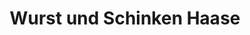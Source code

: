 ---
title: "Wurst und Schinken Haase"
url: /berlin/wurst-und-schinken-haase-tempelhofer-damm/
shop: Metzgerei
---